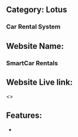 
## Category: Lotus
### Car Rental System

## Website Name:
### SmartCar Rentals

## Website Live link:
 <>


 ## Features:
 - 


   
 

  
